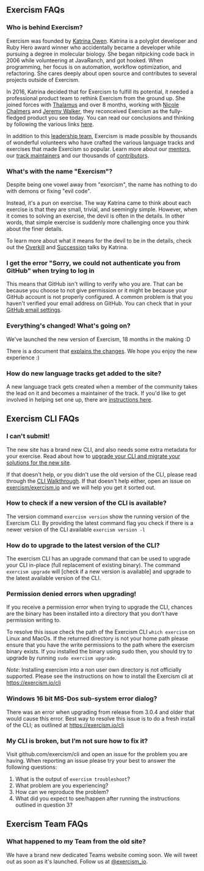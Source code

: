 ## Exercism FAQs

### Who is behind Exercism?

Exercism was founded by [Katrina Owen](http://www.kytrinyx.com/). Katrina is a polyglot developer and Ruby Hero award winner who accidentally became a developer while pursuing a degree in molecular biology. She began nitpicking code back in 2006 while volunteering at JavaRanch, and got hooked. When programming, her focus is on automation, workflow optimization, and refactoring. She cares deeply about open source and contributes to several projects outside of Exercism.

In 2016, Katrina decided that for Exercism to fulfill its potential, it needed a professional product team to rethink Exercism from the ground up. She joined forces with [Thalamus](http://thalamus.ai) and over 8 months, working with [Nicole Chalmers](https://twitter.com/n_chalmers) and [Jeremy Walker](https://twitter.com/iHiD), they reconceived Exercism as the fully-fledged product you see today. You can read our conclusions and thinking by following the various links [here](https://github.com/exercism/docs/blob/master/about/conception/README.md).

In addition to this [leadership team](/team), Exercism is made possible by thousands of wonderful volunteers who have crafted the various language tracks and exercises that made Exercism so popular. Learn more about our [mentors](/team/mentors), our [track maintainers](/team/maintainers) and our thousands of [contributors](/team/contributors).

### What's with the name "Exercism"?

Despite being one vowel away from "exorcism", the name has nothing to do with demons or fixing "evil code".

Instead, it's a pun on exercise. The way Katrina came to think about each exercise is that they are small, trivial, and seemingly simple. However, when it comes to solving an exercise, the devil is often in the details. In other words, that simple exercise is suddenly more challenging once you think about the finer details.

To learn more about what it means for the devil to be in the details, check out the
[Overkill](http://www.kytrinyx.com/talks/overkill) and
[Succession](http://www.kytrinyx.com/talks/succession) talks by Katrina.

### I get the error "Sorry, we could not authenticate you from GitHub" when trying to log in

This means that GitHub isn't willing to verify who you are. That can be because you choose to not give permission or it might be because your GitHub account is not properly configured. A common problem is that you haven't verified your email address on GitHub. You can check that in your [GitHub email settings](https://github.com/settings/emails).

### Everything's changed! What's going on?

We've launched the new version of Exercism, 18 months in the making :D

There is a document that [explains the changes](/about-v1-to-v2). We hope you enjoy the new experience :)

### How do new language tracks get added to the site?

A new language track gets created when a member of the community takes the lead on it and becomes a maintainer of the track. If you'd like to get involved in helping set one up, there are [instructions here](https://github.com/exercism/request-new-language-track/blob/master/README.md).

## Exercism CLI FAQs

### I can't submit!

The new site has a brand new CLI, and also needs some extra metadata for your exercise. Read about how to [upgrade your CLI and migrate your solutions for the new site](/cli-v1-to-v2).

If that doesn't help, or you didn't use the old version of the CLI, please read through the [CLI Walkthrough](https://exercism.io/cli-walkthrough). If that doesn't help either, open an issue on [exercism/exercism.io](https://github.com/exercism/exercism.io) and we will help you get it sorted out.

### How to check if a new version of the CLI is available?
The version command `exercism version` show the running version of the Exercism  CLI. By providing the latest command flag you check if there is a newer version of the CLI available `exercism version -l`

### How do to upgrade to the latest version of the CLI?
  The exercism CLI has an upgrade command that can be used to upgrade your CLI in-place (full replacement of existing binary). The command `exercism upgrade` will [check if a new version is available] and upgrade to the latest available version of the CLI.

### Permission denied errors when upgrading!
If you receive a permission error when trying to upgrade the CLI, chances are the binary has been installed into a directory that you don’t have permission writing to.

To resolve this issue check the path of the Exercism CLI `which exercism` on Linux and MacOs. If the returned directory is not your home path please ensure that you have the write permissions to the path where the exercism binary exists. If you installed the binary using sudo then, you should try to upgrade by running `sudo exercism upgrade`.

_Note_: Installing exercism into a non user own directory is not officially supported. Please see the instructions on how to install the Exercism cli at https://exercism.io/cli

### Windows 16 bit MS-Dos sub-system error dialog?
There was an error when upgrading from release from 3.0.4 and older that would cause this error. Best way to resolve this issue is to do a fresh install of the CLI; as outlined at https://exercism.io/cli

### My CLI is broken, but I’m not sure how to fix it?
  Visit github.com/exercism/cli and open an issue for the problem you are having. When reporting an issue please try your best to answer the following questions:
  1. What is the output of `exercism troubleshoot`?
  1. What problem are you experiencing?
  1. How can we reproduce the problem?
  1. What did you expect to see/happen after running the instructions outlined in question 3?

## Exercism Team FAQs

### What happened to my Team from the old site?

We have a brand new dedicated Teams website coming soon. We will tweet out as soon as it's launched. Follow us at [@exercism_io](https://twitter.com/exercism_io).

